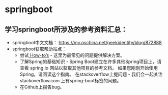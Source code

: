 # springboot
## 学习springboot所涉及的参考资料汇总：
- springboot中文文档：
https://my.oschina.net/geekidentity/blog/872888
- springboot获取帮助站点：
  - 尝试[ How-to’s](http://docs.spring.io/spring-boot/docs/1.5.2.RELEASE/reference/htmlsingle/#howto) - 这里为最常见的问题提供解决方案。
  - 了解Spring的基础知识 - Spring Boot建立在许多其他Spring项目上，请查看 spring.io 网站以获取其他项目的参考文档。 如果您刚刚开始使用Spring，请阅读这个指南。
在stackoverflow上提问题 - 我们会一起关注 stackoverflow.com 上有spring-boot标签的问题。
  - 在Github上报告bug。
  
 
